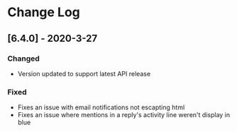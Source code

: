 # Change Log

## [6.4.0] - 2020-3-27

### Changed

- Version updated to support latest API release

### Fixed

- Fixes an issue with email notifications not escapting html
- Fixes an issue where mentions in a reply's activity line weren't display in blue
